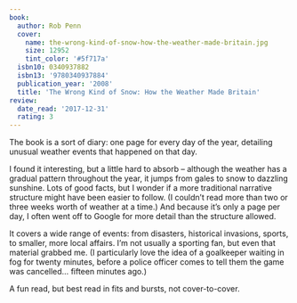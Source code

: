 ```yaml
---
book:
  author: Rob Penn
  cover:
    name: the-wrong-kind-of-snow-how-the-weather-made-britain.jpg
    size: 12952
    tint_color: '#5f717a'
  isbn10: 0340937882
  isbn13: '9780340937884'
  publication_year: '2008'
  title: 'The Wrong Kind of Snow: How the Weather Made Britain'
review:
  date_read: '2017-12-31'
  rating: 3
---
```


The book is a sort of diary: one page for every day of the year, detailing unusual weather events that happened on that day.

I found it interesting, but a little hard to absorb – although the weather has a gradual pattern throughout the year, it jumps from gales to snow to dazzling sunshine. Lots of good facts, but I wonder if a more traditional narrative structure might have been easier to follow. (I couldn’t read more than two or three weeks worth of weather at a time.) And because it’s only a page per day, I often went off to Google for more detail than the structure allowed.

It covers a wide range of events: from disasters, historical invasions, sports, to smaller, more local affairs. I’m not usually a sporting fan, but even that material grabbed me. (I particularly love the idea of a goalkeeper waiting in fog for twenty minutes, before a police officer comes to tell them the game was cancelled… fifteen minutes ago.)

A fun read, but best read in fits and bursts, not cover-to-cover.
